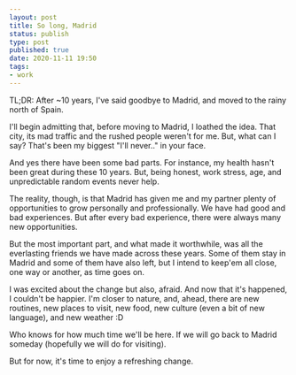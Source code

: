 ```yaml
--- 
layout: post
title: So long, Madrid
status: publish
type: post
published: true
date: 2020-11-11 19:50
tags: 
- work
---
```


TL;DR: After ~10 years, I've said goodbye to Madrid, and moved to the rainy north of Spain.

I'll begin admitting that, before moving to Madrid, I loathed the idea. That city, its mad traffic and the rushed people weren't for me. But, what can I say? That's been my biggest "I'll never.." in your face.

And yes there have been some bad parts. For instance, my health hasn't been great during these 10 years. But, being honest, work stress, age, and unpredictable random events never help.

The reality, though, is that Madrid has given me and my partner plenty of opportunities to grow personally and professionally. We have had good and bad experiences. But after every bad experience, there were always many new opportunities.

But the most important part, and what made it worthwhile, was all the everlasting friends we have made across these years. Some of them stay in Madrid and some of them have also left, but I intend to keep'em all close, one way or another, as time goes on.

I was excited about the change but also, afraid. And now that it's happened, I couldn't be happier. I'm closer to nature, and, ahead, there are new routines, new places to visit, new food, new culture (even a bit of new language), and new weather :D

Who knows for how much time we'll be here. If we will go back to Madrid someday (hopefully we will do for visiting). 

But for now, it's time to enjoy a refreshing change.
